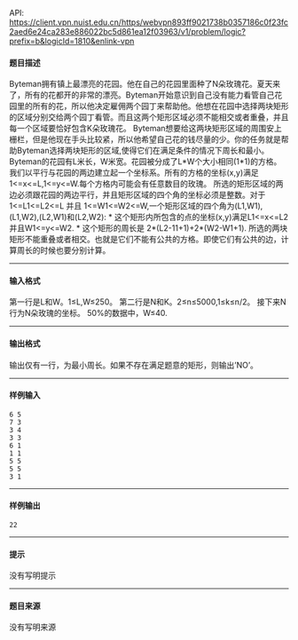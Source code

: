 API: https://client.vpn.nuist.edu.cn/https/webvpn893ff9021738b0357186c0f23fc2aed6e24ca283e886022bc5d861ea12f03963/v1/problem/logic?prefix=b&logicId=1810&enlink-vpn

#### 题目描述

Byteman拥有镇上最漂亮的花园。他在自己的花园里面种了N朵玫瑰花。夏天来了，所有的花都开的非常的漂亮。Byteman开始意识到自己没有能力看管自己花园里的所有的花，所以他决定雇佣两个园丁来帮助他。他想在花园中选择两块矩形的区域分别交给两个园丁看管。而且这两个矩形区域必须不能相交或者重叠，并且每一个区域要恰好包含K朵玫瑰花。 Byteman想要给这两块矩形区域的周围安上栅栏，但是他现在手头比较紧，所以他希望自己花的钱尽量的少。你的任务就是帮助Byteman选择两块矩形的区域,使得它们在满足条件的情况下周长和最小。 Byteman的花园有L米长，W米宽。花园被分成了L\*W个大小相同(1\*1)的方格。我们以平行与花园的两边建立起一个坐标系。所有的方格的坐标(x,y)满足1<=x<=L,1<=y<=W.每个方格内可能会有任意数目的玫瑰。 所选的矩形区域的两边必须跟花园的两边平行，并且矩形区域的四个角的坐标必须是整数。对于1<=L1<=L2<=L 并且 1<=W1<=W2<=W,一个矩形区域的四个角为(L1,W1),(L1,W2),(L2,W1)和(L2,W2): \* 这个矩形内所包含的点的坐标(x,y)满足L1<=x<=L2并且W1<=y<=W2. \* 这个矩形的周长是 2\*(L2-11+1)+2\*(W2-W1+1). 所选的两块矩形不能重叠或者相交。也就是它们不能有公共的方格。即使它们有公共的边，计算周长的时候也要分别计算。

---

#### 输入格式

第一行是L和W。1≤L,W≤250。 第二行是N和K。2≤n≤5000,1≤k≤n/2。 接下来N行为N朵玫瑰的坐标。 50%的数据中，W≤40.

---

#### 输出格式

输出仅有一行，为最小周长。如果不存在满足题意的矩形，则输出’NO’。

---

#### 样例输入
```
6 5
7 3
3 4
3 3
6 1
1 1
5 5
5 5
3 1	

```

---

#### 样例输出
```
22
```

---

#### 提示

没有写明提示

---

#### 题目来源

没有写明来源